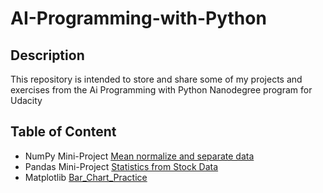 # AI-Programming-with-Python

## Description
This repository is intended to store and share some of my projects and exercises from the Ai Programming with Python Nanodegree program for Udacity

## Table of Content
- NumPy Mini-Project [Mean normalize and separate data](./Numpy/)
- Pandas Mini-Project [Statistics from Stock Data](./Pandas/)
- Matplotlib [Bar_Chart_Practice](./Matplotlib)
